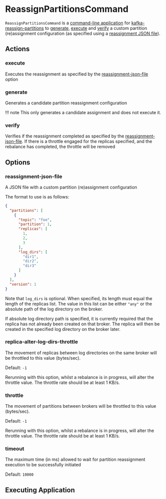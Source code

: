 # ReassignPartitionsCommand

`ReassignPartitionsCommand` is a [command-line application](#main) for [kafka-reassign-partitions](index.md) to [generate](#generate), [execute](#execute) and [verify](#verify) a custom partition (re)assignment configuration (as specified using a [reassignment JSON file](#reassignment-json-file)).

## Actions

### <span id="executeAssignment"><span id="execute"> execute

Executes the reassignment as specified by the [reassignment-json-file](#reassignment-json-file) option

### <span id="generateAssignment"><span id="generate"> generate

Generates a candidate partition reassignment configuration

!!! note
    This only generates a candidate assignment and does not execute it.

### <span id="verifyAssignment"><span id="verify"> verify

Verifies if the reassignment completed as specified by the [reassignment-json-file](#reassignment-json-file). If there is a throttle engaged for the replicas specified, and the rebalance has completed, the throttle will be removed

## Options

### reassignment-json-file

A JSON file with a custom partition (re)assignment configuration

The format to use is as follows:

```json
{
  "partitions": [
    {
      "topic": "foo",
      "partition": 1,
      "replicas": [
        1,
        2,
        3
      ],
      "log_dirs": [
        "dir1",
        "dir2",
        "dir3"
      ]
    }
  ],
  "version": 1
}
```

Note that `log_dirs` is optional. When specified, its length must equal the length of the replicas list. The value in this list can be either `"any"` or the absolute path of the log directory on the broker.

If absolute log directory path is specified, it is currently required that the replica has not already been created on that broker. The replica will then be created in the specified log directory on the broker later.

### replica-alter-log-dirs-throttle

The movement of replicas between log directories on the same broker will be throttled to this value (bytes/sec).

Default: `-1`

Rerunning with this option, whilst a rebalance is in progress, will alter the throttle value. The throttle rate should be at least 1 KB/s.

### throttle

The movement of partitions between brokers will be throttled to this value (bytes/sec).

Default: `-1`

Rerunning with this option, whilst a rebalance is in progress, will alter the throttle value. The throttle rate should be at least 1 KB/s.

### timeout

The maximum time (in ms) allowed to wait for partition reassignment execution to be successfully initiated

Default: `10000`

## <span id="main"> Executing Application
